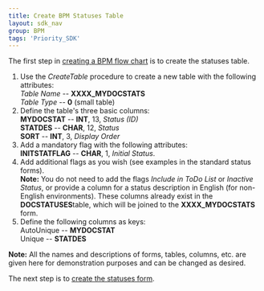 ```yaml
---
title: Create BPM Statuses Table
layout: sdk_nav
group: BPM
tags: 'Priority_SDK'
---
```


The first step in [creating a BPM flow
chart](Creating-BPM-Flow-Charts ) is to create the statuses
table.

1.  Use the *CreateTable* procedure to create a new table with the
    following attributes:\
    *Table Name* -- **XXXX_MYDOCSTATS**\
    *Table Type* -- **0** (small table)
2.  Define the table's three basic columns:\
    **MYDOCSTAT** -- **INT**, 13, *Status (ID)*\
    **STATDES** -- **CHAR**, 12, *Status*\
    **SORT** -- **INT**, 3, *Display Order*
3.  Add a mandatory flag with the following attributes:\
    **INITSTATFLAG** -- **CHAR**, 1, *Initial Status*.
4.  Add additional flags as you wish (see examples in the standard
    status forms).\
    **Note:** You do not need to add the flags *Include in ToDo List* or
    *Inactive Status*, or provide a column for a status description in
    English (for non-English environments). These columns already exist
    in the **DOCSTATUSES**table, which will be joined to the
    **XXXX_MYDOCSTATS** form.
5.  Define the following columns as keys:\
    AutoUnique -- **MYDOCSTAT**\
    Unique -- **STATDES**



**Note:** All the names and descriptions of forms, tables, columns, etc.
are given here for demonstration purposes and can be changed as desired.



The next step is to [create the statuses
form](BPM-Statuses-Form ).
